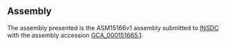 

Assembly
--------

The assembly presented is the ASM15166v1 assembly submitted to
[INSDC](http://www.insdc.org) with the assembly accession
[GCA\_000151665.1](http://www.ebi.ac.uk/ena/data/view/GCA_000151665.1).
